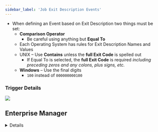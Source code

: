 ```yaml
---
sidebar_label: 'Job Exit Description Events'
---
```


* When defining an Event based on Exit Description two things must be set:
    * **Comparison Operator**
        * Be careful using anything but **Equal To**
    * Each Operating System has rules for Exit Description Names and Values
    * UNIX – Use **Contains** unless the **full Exit Code** is spelled out 
        * If Equal To is selected, the **full Exit Code** is required _including preceding zeros and any colons, plus signs, etc._
    * **Windows** – Use the final digits
        * ```100``` instead of ```000000000100```


### Trigger Details

![](../static/imgbasic/sm-exit-description-event.png)



## Enterprise Manager

<details>

#### Trigger Details

![](../static/imgbasic/354.png)

![](../static/imgbasic/355.png)

</details>